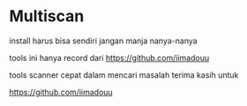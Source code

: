 # Multiscan


install harus bisa sendiri jangan manja nanya-nanya 



tools ini hanya record dari https://github.com/iimadouu


tools scanner cepat dalam mencari masalah terima kasih untuk 

https://github.com/iimadouu
